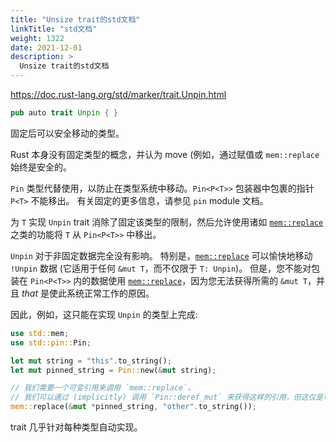 ```yaml
---
title: "Unsize trait的std文档"
linkTitle: "std文档"
weight: 1322
date: 2021-12-01
description: >
  Unsize trait的std文档
---
```


https://doc.rust-lang.org/std/marker/trait.Unpin.html

```rust
pub auto trait Unpin { }
```

固定后可以安全移动的类型。

Rust 本身没有固定类型的概念，并认为 move (例如，通过赋值或 `mem::replace` 始终是安全的。

`Pin` 类型代替使用，以防止在类型系统中移动。`Pin<P<T>>` 包装器中包裹的指针 `P<T>` 不能移出。 有关固定的更多信息，请参见 `pin` module 文档。

为 `T` 实现 `Unpin` trait 消除了固定该类型的限制，然后允许使用诸如 [`mem::replace`](../mem/fn.replace.html) 之类的功能将 `T` 从 `Pin<P<T>>` 中移出。

`Unpin` 对于非固定数据完全没有影响。 特别是，[`mem::replace`](../mem/fn.replace.html) 可以愉快地移动 `!Unpin` 数据 (它适用于任何 `&mut T`，而不仅限于 `T: Unpin`)。 但是，您不能对包装在 `Pin<P<T>>`  内的数据使用 [`mem::replace`](../mem/fn.replace.html)，因为您无法获得所需的 `&mut T`，并且 *that* 是使此系统正常工作的原因。

因此，例如，这只能在实现 `Unpin` 的类型上完成:

```rust
use std::mem;
use std::pin::Pin;

let mut string = "this".to_string();
let mut pinned_string = Pin::new(&mut string);

// 我们需要一个可变引用来调用 `mem::replace`。
// 我们可以通过 (implicitly) 调用 `Pin::deref_mut` 来获得这样的引用，但这仅是可能的，因为 `String` 实现了 `Unpin`。
mem::replace(&mut *pinned_string, "other".to_string());
```

trait 几乎针对每种类型自动实现。

